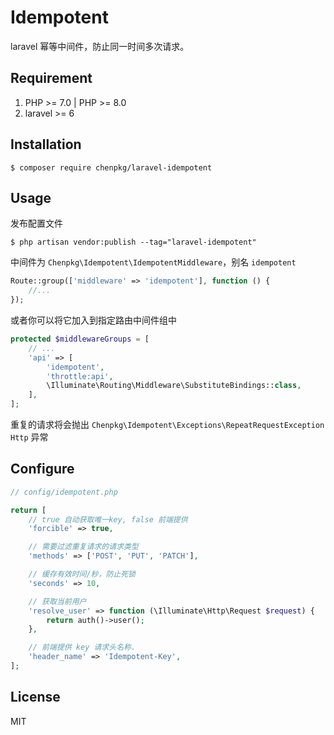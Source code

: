 <h1 align="left"> Idempotent </h1>

<p align="left"> laravel 幂等中间件，防止同一时间多次请求。</p>

## Requirement

1. PHP >= 7.0 | PHP >= 8.0
2. laravel >= 6

## Installation

```shell
$ composer require chenpkg/laravel-idempotent
```

## Usage

发布配置文件

```
$ php artisan vendor:publish --tag="laravel-idempotent"
```

中间件为 `Chenpkg\Idempotent\IdempotentMiddleware`，别名 `idempotent`

```php
Route::group(['middleware' => 'idempotent'], function () {
    //...
});
```

或者你可以将它加入到指定路由中间件组中

```php
protected $middlewareGroups = [
    // ...
    'api' => [
        'idempotent',
        'throttle:api',
        \Illuminate\Routing\Middleware\SubstituteBindings::class,
    ],
];
```

重复的请求将会抛出 `Chenpkg\Idempotent\Exceptions\RepeatRequestException` `Http` 异常

## Configure


```php
// config/idempotent.php

return [
    // true 自动获取唯一key, false 前端提供
    'forcible' => true,

    // 需要过滤重复请求的请求类型
    'methods' => ['POST', 'PUT', 'PATCH'],

    // 缓存有效时间/秒，防止死锁
    'seconds' => 10,

    // 获取当前用户
    'resolve_user' => function (\Illuminate\Http\Request $request) {
        return auth()->user();
    },

    // 前端提供 key 请求头名称.
    'header_name' => 'Idempotent-Key',
];
```


## License

MIT